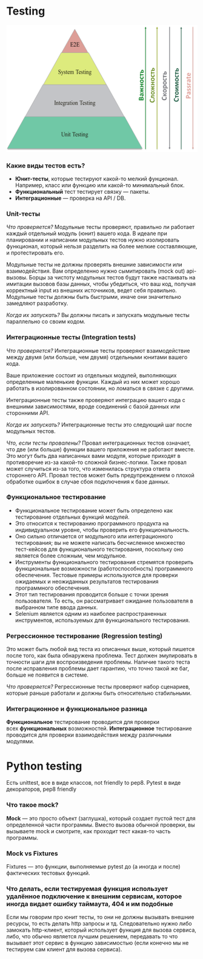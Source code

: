 # Testing
![testing-pyramid](static/testing-pyramid.png)

### Какие виды тестов есть?

- **Юнит-тесты**, которые тестируют какой-то мелкий фунционал. Например, класс или функцию или какой-то минимальный блок. 
- **Функциональный** тест тестирует связку — пакеты. 
- **Интеграционные** — проверка на API / DB.

### Unit-тесты

*Что проверяется?* Модульные тесты проверяют, правильно ли работает каждый отдельный модуль (юнит) вашего кода. В идеале при планировании и написании модульных тестов нужно изолировать функционал, который нельзя разделить на более мелкие составляющие, и протестировать его.

Модульные тесты не должны проверять внешние зависимости или взаимодействия. Вам определенно нужно сымитировать (mock out) api-вызовы. Борцы за чистоту модульных тестов будут также настаивать на имитации вызовов базы данных, чтобы убедиться, что ваш код, получая корректный input из внешних источников, ведет себя правильно. Модульные тесты должны быть быстрыми, иначе они значительно замедляют разработку.

*Когда их запускать?* Вы должны писать и запускать модульные тесты параллельно со своим кодом.

### Интеграционные тесты (Integration tests)

*Что проверяется?* Интеграционные тесты проверяют взаимодействие между двумя (или больше, чем двумя) отдельными юнитами вашего кода.

Ваше приложение состоит из отдельных модулей, выполняющих определенные маленькие функции. Каждый из них может хорошо работать в изолированном состоянии, но ломаться в связке с другими.

Интеграционные тесты также проверяют интеграцию вашего кода с внешними зависимостями, вроде соединений с базой данных или сторонними API.

*Когда их запускать?* Интеграционные тесты это следующий шаг после модульных тестов.

*Что, если тесты провалены?* Провал интеграционных тестов означает, что две (или больше) функции вашего приложения не работают вместе. Это могут быть два написанных вами модуля, которые приходят в противоречие из-за какой-то сложной бизнес-логики. Также провал может случиться из-за того, что изменилась структура ответа стороннего API. Провал тестов может быть предупреждением о плохой обработке ошибок в случае сбоя подключения к базе данных.

### Функциональное тестирование

- Функциональное тестирование может быть определено как тестирование отдельных функций модулей.
- Это относится к тестированию программного продукта на индивидуальном уровне, чтобы проверить его функциональность.
- Оно сильно отличается от модульного или интеграционного тестирования; вы не можете написать бесчисленное множество тест-кейсов для функционального тестирования, поскольку оно является более сложным, чем модульное.
- Инструменты функционального тестирования стремятся проверить функциональные возможности (работоспособность) программного обеспечения. Тестовые примеры используются для проверки ожидаемых и неожиданных результатов тестирования программного обеспечения.
- Этот тип тестирования проводится больше с точки зрения пользователя. То есть, он рассматривает ожидание пользователя в выбранном типе ввода данных.
- Selenium является одним из наиболее распространенных инструментов, используемых для функционального тестирования.

### Регрессионное тестирование (Regression testing)

Это может быть любой вид теста из описанных выше, который пишется после того, как была обнаружена проблема. Тест должен эмулировать в точности шаги для воспроизведения проблемы. Наличие такого теста после исправления проблемы дает гарантию, что точно такой же баг, больше не появится в системе.

*Что проверяется?* Регрессионные тесты проверяют набор сценариев, которые раньше работали и должны быть относительно стабильными.

### Интеграционное и функциональное разница

**Функциональное** тестирование проводится для проверки всех **функциональных** возможностей. **Интеграционное** тестирование проводится для проверки взаимодействия между различными модулями.

# Python testing

Есть unittest, все в виде классов, not friendly to pep8.
Pytest в виде декораторов, pep8 friendly

### Что такое mock?

**Mock** — это просто объект (заглушка), который создает пустой тест для определенной части программы. Вместо вызова обычной проверки, вы вызываете mock и смотрите, как проходит тест какая-то часть программы.

### Mock vs Fixtures

Fixtures — это функции, выполняемые pytest до (а иногда и после) фактических тестовых функций.

### Что делать, если тестируемая функция использует удалённое подключение к внешним сервисам, которое иногда видает ошибку таймаута, 404 и им подобные

Если мы говорим про юнит тесты, то они не должны вызывать внешние ресурсы, то есть делать http запросы и тд. Следовательно нужно либо замокать http-клиент, который использует функция для вызова сервиса, либо, что обычно является лучшим решением, передавать то что вызывает этот сервис в функцию зависимостью (если конечно мы не тестируем сам клиент для вызова сервиса).